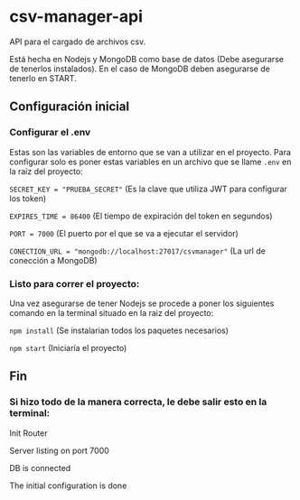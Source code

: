# csv-manager-api
API para el cargado de archivos csv.

Está hecha en Nodejs y MongoDB como base de datos (Debe asegurarse de tenerlos instalados).
En el caso de MongoDB deben asegurarse de tenerlo en START.

## Configuración inicial

### Configurar el .env

Estas son las variables de entorno que se van a utilizar en el proyecto. Para configurar solo es poner estas variables en un archivo que se llame ``.env`` en la raíz del proyecto:

``SECRET_KEY = "PRUEBA_SECRET"`` (Es la clave que utiliza JWT para configurar los token)

``EXPIRES_TIME = 86400`` (El tiempo de expiración del token en segundos)

``PORT = 7000`` (El puerto por el que se va a ejecutar el servidor)

``CONECTION_URL = "mongodb://localhost:27017/csvmanager"`` (La url de conección a MongoDB)


### Listo para correr el proyecto:

Una vez asegurarse de tener Nodejs se procede a poner los siguientes comando en la terminal situado en la raiz del proyecto:

``npm install`` (Se instalarian todos los paquetes necesarios)

``npm start`` (Iniciaría el proyecto)

## Fin

### Si hizo todo de la manera correcta, le debe salir esto en la terminal:


Init Router

Server listing on port 7000

DB is connected

The initial configuration is done



